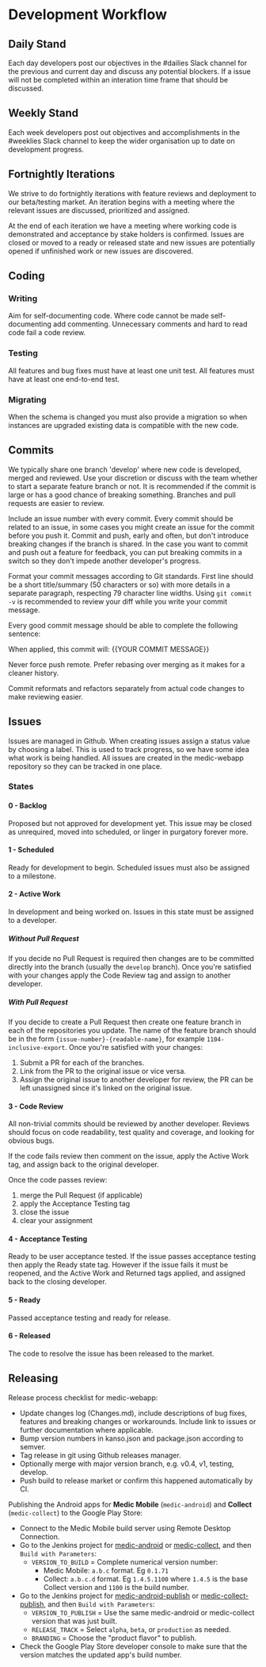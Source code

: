 # Development Workflow

## Daily Stand

Each day developers post our objectives in the #dailies Slack channel for the previous and current day and discuss any potential blockers. If a issue will not be completed within an interation time frame that should be discussed.

## Weekly Stand

Each week developers post out objectives and accomplishments in the #weeklies Slack channel to keep the wider organisation up to date on development progress.

## Fortnightly Iterations

We strive to do fortnightly iterations with feature reviews and deployment to our beta/testing market. An iteration begins with a meeting where the relevant issues are discussed, prioritized and assigned.

At the end of each iteration we have a meeting where working code is demonstrated and acceptance by stake holders is confirmed. Issues are closed or moved to a ready or released state and new issues are potentially opened if unfinished work or new issues are discovered.

## Coding

### Writing

Aim for self-documenting code. Where code cannot be made self-documenting add commenting. Unnecessary comments and hard to read code fail a code review.

### Testing

All features and bug fixes must have at least one unit test. All features must have at least one end-to-end test.

### Migrating

When the schema is changed you must also provide a migration so when instances are upgraded existing data is compatible with the new code.

## Commits

We typically share one branch 'develop' where new code is developed, merged and reviewed. Use your discretion or discuss with the team whether to start a separate feature branch or not. It is recommended if the commit is large or has a good chance of breaking something. Branches and pull requests are easier to review.

Include an issue number with every commit. Every commit should be related to an issue, in some cases you might create an issue for the commit before you push it. Commit and push, early and often, but don't introduce breaking changes if the branch is shared. In the case you want to commit and push out a feature for feedback, you can put breaking commits in a switch so they don't impede another developer's progress.

Format your commit messages according to Git standards. First line should be a short title/summary (50 characters or so) with more details in a separate paragraph, respecting 79 character line widths. Using `git commit -v` is recommended to review your diff while you write your commit message.

Every good commit message should be able to complete the following sentence:

  When applied, this commit will: {{YOUR COMMIT MESSAGE}}

Never force push remote. Prefer rebasing over merging as it makes for a cleaner history.

Commit reformats and refactors separately from actual code changes to make reviewing easier.

## Issues

Issues are managed in Github. When creating issues assign a status value by choosing a label. This is used to track progress, so we have some idea what work is being handled. All issues are created in the medic-webapp repository so they can be tracked in one place.

### States

#### 0 - Backlog

Proposed but not approved for development yet. This issue may be closed as unrequired, moved into scheduled, or linger in purgatory forever more.

#### 1 - Scheduled

Ready for development to begin. Scheduled issues must also be assigned to a milestone.

#### 2 - Active Work

In development and being worked on. Issues in this state must be assigned to a developer.

##### Without Pull Request

If you decide no Pull Request is required then changes are to be committed directly into the branch (usually the `develop` branch). Once you're satisfied with your changes apply the Code Review tag and assign to another developer.

##### With Pull Request

If you decide to create a Pull Request then create one feature branch in each of the repositories you update. The name of the feature branch should be in the form `{issue-number}-{readable-name}`, for example `1104-inclusive-export`. Once you're satisfied with your changes:

1. Submit a PR for each of the branches.
2. Link from the PR to the original issue or vice versa.
3. Assign the original issue to another developer for review, the PR can be
left unassigned since it's linked on the original issue.

#### 3 - Code Review

All non-trivial commits should be reviewed by another developer. Reviews should focus on code readability, test quality and coverage, and looking for obvious bugs.

If the code fails review then comment on the issue, apply the Active Work tag, and assign back to the original developer.

Once the code passes review:

1. merge the Pull Request (if applicable)
2. apply the Acceptance Testing tag
3. close the issue
4. clear your assignment

#### 4 - Acceptance Testing

Ready to be user acceptance tested. If the issue passes acceptance testing then apply the Ready state tag. However if the issue fails it must be reopened, and the Active Work and Returned tags applied, and assigned back to the closing developer.

#### 5 - Ready

Passed acceptance testing and ready for release.

#### 6 - Released

The code to resolve the issue has been released to the market.

## Releasing

Release process checklist for medic-webapp:

* Update changes log (Changes.md), include descriptions of bug fixes, features
  and breaking changes or workarounds. Include link to issues or further documentation 
  where applicable.
* Bump version numbers in kanso.json and package.json according to semver.
* Tag release in git using Github releases manager.
* Optionally merge with major version branch, e.g. v0.4, v1, testing, develop.
* Push build to release market or confirm this happened automatically by CI.

Publishing the Android apps for **Medic Mobile** (`medic-android`) and **Collect** (`medic-collect`) to the Google Play Store:

* Connect to the Medic Mobile build server using Remote Desktop Connection.
* Go to the Jenkins project for [medic-android](http://localhost:8080/job/medic-android/) or [medic-collect](http://localhost:8080/job/medic-collect/), and then `Build with Parameters`:
  * `VERSION_TO_BUILD` = Complete numerical version number:
    * Medic Mobile: `a.b.c` format. Eg `0.1.71`
    * Collect: `a.b.c.d` format. Eg `1.4.5.1100` where `1.4.5` is the base Collect version and `1100` is the build number.
* Go to the Jenkins project for [medic-android-publish](http://localhost:8080/job/medic-android-publish/) or [medic-collect-publish](http://localhost:8080/job/medic-collect-publish/), and then `Build with Parameters`:
  * `VERSION_TO_PUBLISH` = Use the same medic-android or medic-collect version that was just built.
  * `RELEASE_TRACK` = Select `alpha`, `beta`, or `production` as needed.
  * `BRANDING` = Choose the "product flavor" to publish.
* Check the Google Play Store developer console to make sure that the version matches the updated app's build number.
